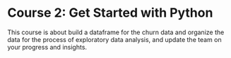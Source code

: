 # Course 2: Get Started with Python

This course is about build a dataframe for the churn data and organize the data for the process of exploratory data analysis, and update the team on your progress and insights.

